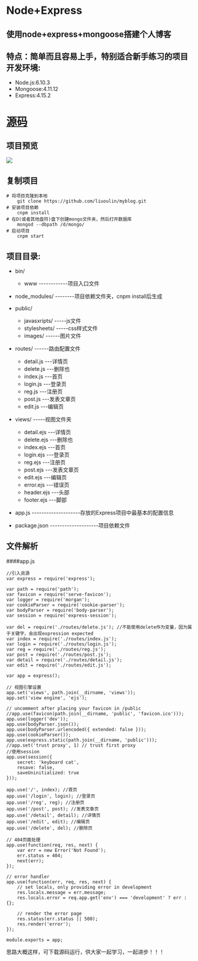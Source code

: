 Node+Express
============
使用node+express+mongoose搭建个人博客
-----------------------------------
特点：简单而且容易上手，特别适合新手练习的项目
开发环境:
------------
* Node.js:6.10.3
* Mongoose:4.11.12
* Express:4.15.2


[源码](https://github.com/liuoulin/myblog)
====

项目预览
-------

![](https://github.com/liuoulin/myblog/blob/master/img/index.png?raw=true)


复制项目
-------
	# 将项目克隆到本地
	    git clone https://github.com/liuoulin/myblog.git
	# 安装项目依赖
	    cnpm install
	# 在D(或者其他盘符)盘下创建mongo文件夹，然后打开数据库
		mongod --dbpath /d/mongo/
	# 启动项目
	    cnpm start

项目目录:
--------

* bin/

	+ www ------------项目入口文件
	
* node_modules/ --------项目依赖文件夹，cnpm install后生成

* public/

	+ javasxripts/ -----js文件
	+ stylesheets/ -----css样式文件
	+ images/ ------图片文件

* routes/ ------路由配置文件
	+ detail.js ---详情页
	+ delete.js ---删除也
	+ index.js ---首页
	+ login.js ---登录页
	+ reg.js ---注册页
	+ post.js ---发表文章页
	+ edit.js ---编辑页
	
* views/ -----视图文件夹
	+ detail.ejs ---详情页
	+ delete.ejs ---删除也
	+ index.ejs ---首页
	+ login.ejs ---登录页
	+ reg.ejs ---注册页
	+ post.ejs ---发表文章页
	+ edit.ejs ---编辑页
	+ error.ejs ---错误页
	+ header.ejs ---头部
	+ footer.ejs ---脚部

* app.js --------------------存放的Express项目中最基本的配置信息

* package.json --------------------项目依赖文件

文件解析
-------
####app.js

	//引入资源
	var express = require('express');

	var path = require('path');
	var favicon = require('serve-favicon');
	var logger = require('morgan');
	var cookieParser = require('cookie-parser');
	var bodyParser = require('body-parser');
	var session = require('express-session');
	
	var del = require('./routes/delete.js'); //不能使用delete作为变量，因为属于关键字，会出现expression expected
	var index = require('./routes/index.js');
	var login = require('./routes/login.js');
	var reg = require('./routes/reg.js');
	var post = require('./routes/post.js');
	var detail = require('./routes/detail.js');
	var edit = require('./routes/edit.js');
	
	var app = express();
	
	// 视图引擎设置
	app.set('views', path.join(__dirname, 'views'));
	app.set('view engine', 'ejs');
	
	// uncomment after placing your favicon in /public
	//app.use(favicon(path.join(__dirname, 'public', 'favicon.ico')));
	app.use(logger('dev'));
	app.use(bodyParser.json());
	app.use(bodyParser.urlencoded({ extended: false }));
	app.use(cookieParser());
	app.use(express.static(path.join(__dirname, 'public')));
	//app.set('trust proxy', 1) // trust first proxy 
	//使用session
	app.use(session({
	    secret: 'keyboard cat',
	    resave: false,
	    saveUninitialized: true
	}));
	
	app.use('/', index); //首页
	app.use('/login', login); //登录页
	app.use('/reg', reg); //注册页
	app.use('/post', post); //发表文章页
	app.use('/detail', detail); //详情页
	app.use('/edit', edit); //编辑页
	app.use('/delete', del); //删除页
	
	// 404页面处理
	app.use(function(req, res, next) {
	    var err = new Error('Not Found');
	    err.status = 404;
	    next(err);
	});
	
	// error handler
	app.use(function(err, req, res, next) {
	    // set locals, only providing error in development
	    res.locals.message = err.message;
	    res.locals.error = req.app.get('env') === 'development' ? err : {};
	
	    // render the error page
	    res.status(err.status || 500);
	    res.render('error');
	});
	
	module.exports = app;

思路大概这样，可下载源码运行，供大家一起学习，一起进步！！！

		